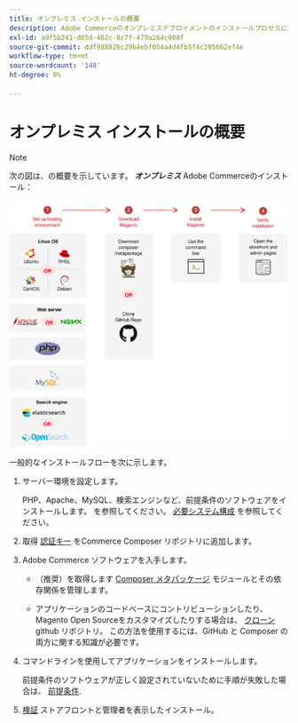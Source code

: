 ```yaml
---
title: オンプレミス インストールの概要
description: Adobe Commerceのオンプレミスデプロイメントのインストールプロセスについて説明します。
exl-id: a9f5b241-d05d-462c-8c7f-479a264c988f
source-git-commit: ddf988826c29b4ebf054a4d4fb5f4c285662ef4e
workflow-type: tm+mt
source-wordcount: '148'
ht-degree: 0%

---
```


# オンプレミス インストールの概要

>[!NOTE]
>
>次の図は、の概要を示しています。 _**オンプレミス**_ Adobe Commerceのインストール：

![インストールの仕組み](../assets/installation/install-diagram-24.svg)

一般的なインストールフローを次に示します。

1. サーバー環境を設定します。

   PHP、Apache、MySQL、検索エンジンなど、前提条件のソフトウェアをインストールします。 を参照してください。 [必要システム構成](system-requirements.md) を参照してください。

1. 取得 [認証キー](prerequisites/authentication-keys.md) をCommerce Composer リポジトリに追加します。

1. Adobe Commerce ソフトウェアを入手します。

   * （推奨）を取得します [Composer メタパッケージ](composer.md) モジュールとその依存関係を管理します。

   * アプリケーションのコードベースにコントリビューションしたり、Magento Open Sourceをカスタマイズしたりする場合は、 [クローン](https://developer.adobe.com/commerce/contributor/guides/install/clone-repository/) github リポジトリ。 この方法を使用するには、GitHub と Composer の両方に関する知識が必要です。

1. コマンドラインを使用してアプリケーションをインストールします。

   前提条件のソフトウェアが正しく設定されていないために手順が失敗した場合は、 [前提条件](prerequisites/overview.md).

1. [検証](next-steps/verify.md) ストアフロントと管理者を表示したインストール。
